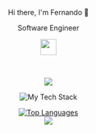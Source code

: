 <div style="text-align:center;">
<p align="center">Hi there, I'm Fernando 👋</p>
<p align="center">Software Engineer</p>
<p align="center"> <a href="https://www.linkedin.com/in/fernando-correia-ab018079/" target="_blank" rel="noreferrer"><img src="https://raw.githubusercontent.com/danielcranney/readme-generator/main/public/icons/socials/linkedin.svg" width="32" height="32" /></p>
</div>
<div style="text-align:center;">
<a>

<br />
<p align="center">
<a href="https://github.com/facorreiaa/github-readme-stats">
  <img align="center" src="https://github-readme-stats.vercel.app/api?username=FACorreiaa&show_icons=true&theme=radical&count_private=true&show_icons=true&hide_border=true&hide=css,scss,html,HTTP,Pug&hide_border=false&locale=en" />
</a>
  
<br /> 
<p align="center">
<img src="https://github-readme-tech-stack.vercel.app/api/cards?title=Tech%20Stack&align=center&titleAlign=center&borderRadius=6&fontSize=23&fontWeight=bold&lineCount=3&theme=catppuccin_frappe&line1=react,react,bd4825;tailwindcss,tailwind,4d3b75;typescript,typescript,af84d3;svelte,svelte,002e71;&line2=csharp,csharp,2f860b;go,go,a32910;postgresql,postgresql,3cf1a4;mongodb,mongodb,a737aa;&line3=trpc,trpc,24f594;graphql,graphql,d3f7db;" alt="My Tech Stack" /></p>


<p align="center">
<a href="https://github.com/FACorreiaa" align="center"><img src="https://github-readme-stats.vercel.app/api/top-langs/?username=FACorreiaa&layout=compact&size_weight=0.5&count_weight=0.5&langs_count=10&title_color=ffffff&text_color=ffffff&icon_color=0891b2&bg_color=1c1917&hide_border=true&theme=catppuccin_frappe&locale=en&hide=css,scss,html,HTTP,Pug&custom_title=Top%Languages" alt="Top Languages" /></a>
<br>
<a href="http://www.github.com/FACorreiaa"><img src="https://github-readme-streak-stats.herokuapp.com/?user=FACorreiaa&stroke=ffffff&background=1c1917&ring=ffffff&fire=FFFF00&currStreakNum=ffffff&currStreakLabel=ffffff&sideNums=ef4239&sideLabels=00FFFF&dates=FFA500&hide_border=true&bg_color=303446&text_color=c6d0f5&icon_color=ca9ee6&title_color=81c8be" /></a>
</a>
</p>
